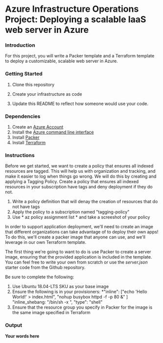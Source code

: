 # Azure Infrastructure Operations Project: Deploying a scalable IaaS web server in Azure

### Introduction
For this project, you will write a Packer template and a Terraform template to deploy a customizable, scalable web server in Azure.

### Getting Started
1. Clone this repository

2. Create your infrastructure as code

3. Update this README to reflect how someone would use your code.

### Dependencies
1. Create an [Azure Account](https://portal.azure.com) 
2. Install the [Azure command line interface](https://docs.microsoft.com/en-us/cli/azure/install-azure-cli?view=azure-cli-latest)
3. Install [Packer](https://www.packer.io/downloads)
4. Install [Terraform](https://www.terraform.io/downloads.html)

### Instructions
Before we get started, we want to create a policy that ensures all indexed resources are tagged. This will help us with organization and tracking, and make it easier to log when things go wrong. We will do this by creating and applying a Tagging Policy. Create a policy that ensures all indexed resources in your subscription have tags and deny deployment if they do not.

1. Write a policy definition that will denay the creation of resources that do not have tags
2. Apply the policy to a subscription named "tagging-policy"
3. Use * az policy assignment list * and take a screeshot of your policy

In order to support application deployment, we'll need to create an image that different organizations can take advantage of to deploy their own apps! To do this, we'll create a packer image that anyone can use, and we'll leverage in our own Terraform template.

The first thing we're going to want to do is use Packer to create a server image, ensuring that the provided application is included in the template. You can feel free to write your own from scratch or use the *server.json* starter code from the Github repository.

Be sure to complete the following:

1. Use Ubuntu 18.04-LTS SKU as your base image
2. Ensure the following is in your provisioners: *"inline": ["echo 'Hello World!' > index.html", "nohup busybox httpd -f -p 80 &" ] "inline_shebang: "/bin/sh -x ", "type": "shell"
3. Ensure that the resource group you specify in Packer for the image is the same image specified in Terraform


### Output
**Your words here**

